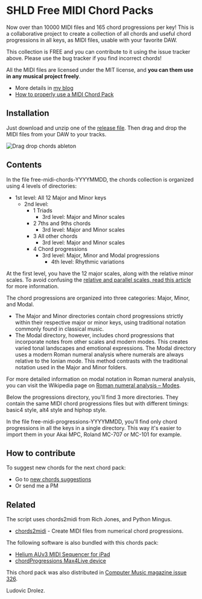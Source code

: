 # SHLD Free MIDI Chord Packs

Now over than 10000 MIDI files and 165 chord progressions per key! This is a collaborative project to create a collection of all chords
and useful chord progressions in all keys, as MIDI files, usable
with your favorite DAW.

This collection is FREE and you can contribute to it using the issue tracker above.
Please use the bug tracker if you find incorrect chords! 

All the MIDI files are licensed under the MIT license, and **you can them use in any musical project freely**.

 * More details in [my blog](https://drolez.com/blog/music/free-midi-chords-progressions.php)
 * [How to properly use a MIDI Chord Pack](https://youtu.be/EspZ4lj9TaU)

## Installation

Just download and unzip one of the [release file](https://github.com/ldrolez/free-midi-chords/releases). 
Then drag and drop the MIDI files from your DAW to your tracks.

![Drag drop chords ableton](https://i.imgur.com/R4Mr6Ac.gif)

## Contents

In the file free-midi-chords-YYYYMMDD, the chords collection is organized using 4 levels of directories:

 * 1st level: All 12 Major and Minor keys
   * 2nd level: 
     * 1 Triads
       * 3rd level: Major and Minor scales
     * 2 7ths and 9ths chords
       * 3rd level: Major and Minor scales
     * 3 All other chords
       * 3rd level: Major and Minor scales
     * 4 Chord progressions
       * 3rd level: Major, Minor and Modal progressions
         * 4th level: Rhythmic variations
      
At the first level, you have the 12 major scales, along with the relative minor scales. To avoid confusing the [relative and parallel scales, read this article](https://drolez.com/blog/music/parallel-keys-relative-keys.php) for more information.

The chord progressions are organized into three categories: Major, Minor, and Modal. 
 * The Major and Minor directories contain chord progressions strictly within their respective major or minor keys, using traditional notation commonly found in classical music. 
 * The Modal directory, however, includes chord progressions that incorporate notes from other scales and modern modes. This creates varied tonal landscapes and emotional expressions. The Modal directory uses a modern Roman numeral analysis where numerals are always relative to the Ionian mode. This method contrasts with the traditional notation used in the Major and Minor folders.

For more detailed information on modal notation in Roman numeral analysis, you can visit the Wikipedia page on [Roman numeral analysis – Modes](https://en.wikipedia.org/wiki/Roman_numeral_analysis#Modes).

Below the progressions directory, you'll find 3 more directories. They contain the same MIDI chord progressions files but with different timings: basic4 style, alt4 style and hiphop style.

In the file free-midi-progressions-YYYYMMDD, you'll find only chord progressions in all the keys in a single directory. This way it's easier to import them in your Akai MPC, Roland MC-707 or MC-101 for example. 

## How to contribute

To suggest new chords for the next chord pack:
 * Go to [new chords suggestions](https://github.com/ldrolez/free-midi-chords/issues/new?assignees=&labels=new+chords&template=new-chord.md&title=%5Bnew+chord+progression%5D+)
 * Or send me a PM

## Related

The script uses chords2midi from Rich Jones, and Python Mingus.

 * [chords2midi](https://github.com/Miserlou/chords2midi) - Create MIDI files from numerical chord progressions.

The following software is also bundled with this chords pack:

 * [Helium AUv3 MIDI Sequencer for iPad](https://apps.apple.com/gb/app/helium-auv3-midi-sequencer/id1563152523)
 * [chordProgressions Max4Live device](https://maxforlive.com/library/device.php?id=7559)

This chord pack was also distributed in [Computer Music magazine issue 326](https://www.musicradar.com/news/issue-326-of-computer-music-is-on-sale-now).

Ludovic Drolez.

